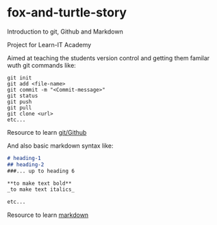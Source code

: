 # fox-and-turtle-story

Introduction to git, Github and Markdown

Project for Learn-IT Academy

Aimed at teaching the students version control and getting them familar wuth git commands like:

```
git init
git add <file-name>
git commit -m "<Commit-message>"
git status
git push
git pull
git clone <url>
etc...
```

Resource to learn [git/Github](www.freecodecamp.org/news/git-and-github-for-beginners/)

And also basic markdown syntax like:

```md
# heading-1
## heading-2
###... up to heading 6

**to make text bold**
_to make text italics_

etc...
```

Resource to learn [markdown](https://www.markdownguide.org/basic-syntax/)

